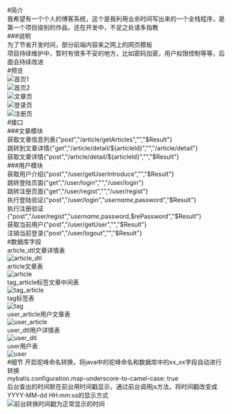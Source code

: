 #简介  
我希望有一个个人的博客系统，这个是我利用业余时间写出来的一个全栈程序，是第一个项目级别的作品，还在开发中，不足之处请多指教  
###说明  
为了节省开发时间，部分前端内容来之网上的网页模板  
项目持续维护中，暂时有很多不妥的地方，比如密码加密，用户权限控制等等，后面会持续改进  
#预览  
![首页1](other/image/首页1.png)  
![首页2](other/image/首页2.png)  
![文章页](other/image/文章页.png)  
![登录页](other/image/登录页.png)  
![注册页](other/image/注册页.png)  
#接口  
###文章模块  
获取文章信息列表{"post","/article/getArticles","","$Result"}  
跳转到文章详情{"get","/article/detail/${articleId}","","/article/detail"}  
获取文章详情{"post","/article/detail/${articleId}","","$Result"}  
###用户模块  
获取用户介绍{"post","/user/getUserIntroduce","","$Result"}  
跳转登陆页面{"get","/user/login","","/user/login"}  
跳转注册页面{"get","/user/regist","","/user/regist"}  
执行登陆验证{"post","/user/login","$username,$password","$Result"}  
执行注册验证{"post","/user/regist","$username,$password,$rePassword","$Result"}  
获取当前用户{"post","/user/getUser","","$Result"}  
注销当前登录{"post","/user/logout","","$Result"}  
#数据库字段  
article_dtl文章详情表  
![article_dtl](other/image/article_dtl.png)  
article文章表  
![article](other/image/article.png)  
tag_article标签文章中间表  
![tag_article](other/image/tag_article.png)  
tag标签表  
![tag](other/image/tag.png)  
user_article用户文章表  
![user_article](other/image/user_article.png)  
user_dtl用户详情表  
![user_dtl](other/image/user_dtl.png)  
user用户表  
![user](other/image/user.png)  
#细节
开启驼峰命名转换，将java中的驼峰命名和数据库中的xx_xx字段自动进行转换  
mybatis.configuration.map-underscore-to-camel-case: true  
后台查出的时间默在前台用时间戳显示，通过前台调用js方法，将时间戳改变成YYYY-MM-dd HH:mm:ss的显示方式  
![前台转换时间戳为正常显示的时间](other/image/前台转换时间戳为正常显示的时间.png) 